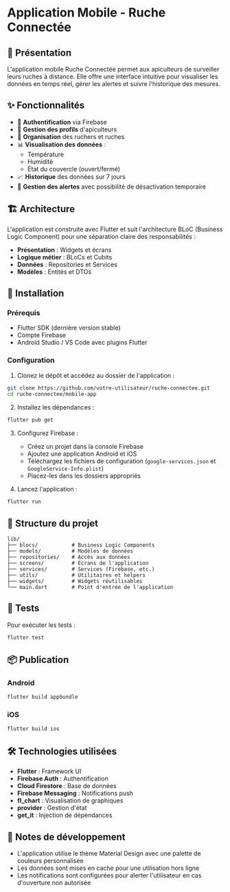 # Application Mobile - Ruche Connectée

## 📱 Présentation

L'application mobile Ruche Connectée permet aux apiculteurs de surveiller leurs ruches à distance. Elle offre une interface intuitive pour visualiser les données en temps réel, gérer les alertes et suivre l'historique des mesures.

## ✨ Fonctionnalités

- 🔐 **Authentification** via Firebase
- 👥 **Gestion des profils** d'apiculteurs
- 📍 **Organisation** des ruchers et ruches
- 📊 **Visualisation des données** :
  - Température
  - Humidité
  - État du couvercle (ouvert/fermé)
- 📈 **Historique** des données sur 7 jours
- 🔔 **Gestion des alertes** avec possibilité de désactivation temporaire

## 🏗️ Architecture

L'application est construite avec Flutter et suit l'architecture BLoC (Business Logic Component) pour une séparation claire des responsabilités :

- **Présentation** : Widgets et écrans
- **Logique métier** : BLoCs et Cubits
- **Données** : Repositories et Services
- **Modèles** : Entités et DTOs

## 🚀 Installation

### Prérequis

- Flutter SDK (dernière version stable)
- Compte Firebase
- Android Studio / VS Code avec plugins Flutter

### Configuration

1. Clonez le dépôt et accédez au dossier de l'application :
```bash
git clone https://github.com/votre-utilisateur/ruche-connectee.git
cd ruche-connectee/mobile-app
```

2. Installez les dépendances :
```bash
flutter pub get
```

3. Configurez Firebase :
   - Créez un projet dans la console Firebase
   - Ajoutez une application Android et iOS
   - Téléchargez les fichiers de configuration (`google-services.json` et `GoogleService-Info.plist`)
   - Placez-les dans les dossiers appropriés

4. Lancez l'application :
```bash
flutter run
```

## 📁 Structure du projet

```
lib/
├── blocs/           # Business Logic Components
├── models/          # Modèles de données
├── repositories/    # Accès aux données
├── screens/         # Écrans de l'application
├── services/        # Services (Firebase, etc.)
├── utils/           # Utilitaires et helpers
├── widgets/         # Widgets réutilisables
└── main.dart        # Point d'entrée de l'application
```

## 🧪 Tests

Pour exécuter les tests :
```bash
flutter test
```

## 📦 Publication

### Android
```bash
flutter build appbundle
```

### iOS
```bash
flutter build ios
```

## 🛠️ Technologies utilisées

- **Flutter** : Framework UI
- **Firebase Auth** : Authentification
- **Cloud Firestore** : Base de données
- **Firebase Messaging** : Notifications push
- **fl_chart** : Visualisation de graphiques
- **provider** : Gestion d'état
- **get_it** : Injection de dépendances

## 📝 Notes de développement

- L'application utilise le thème Material Design avec une palette de couleurs personnalisée
- Les données sont mises en cache pour une utilisation hors ligne
- Les notifications sont configurées pour alerter l'utilisateur en cas d'ouverture non autorisée